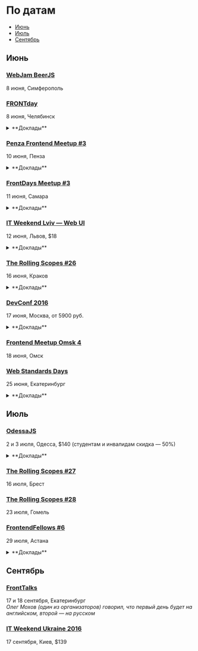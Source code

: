 # По датам

- [Июнь](#Июнь)
- [Июль](#Июль)
- [Сентябрь](#Сентябрь)

## Июнь

### [WebJam BeerJS](https://www.facebook.com/events/570224883141057/)

8 июня, Симферополь

### [FRONTday](http://frontday.ru/)

8 июня, Челябинск

<details>
  <summary>**Доклады**</summary>

  - «Fiddler: как обмануть всех», Владимир Смирнов (UNIT6)
  - «Жизнь frontend-разработчика», Владимир Кузнецов (graph)
  - «Будущее фронтеда и велосипеды», Плесских Иван
  - «Как я работаю с SVG», Лаптев Петр (moscowfresh.ru)
</details>

### [Penza Frontend Meetup #3](https://vk.com/pfm_3)

10 июня, Пенза

<details>
  <summary>**Доклады**</summary>

  - «Новый мир с PostCSS», Андрей Лебедев (Моё дело)
  - «Почему реакт — лучшее, что случилось с фронтэндом», Денис Соколов (Corkly)
</details>

### [FrontDays Meetup #3](http://frontdays.ru/)

11 июня, Самара

<details>
  <summary>**Доклады**</summary>

  - «Эволюция JavaScript. Обзор нововведений ECMAScript 6», Иван Федяев (EPAM)
  - «Ботоведение. Как и зачем делать ботов?», Рустам Галиуллин и Дмитрий Власов (4Taps)
</details>

### [IT Weekend Lviv — Web UI](https://itweekend.ua/ua/announcements/itw-lv-16j/)

12 июня, Львов, $18

<details>
  <summary>**Доклады**</summary>

  - «Responsive Web Forms and Wizards in modern websites», Микола Воронин (Voronin Design Studio)
  - «Intorduction to ReactJS and the Flux pattern», Теодор Тодоров (SoftServe)
  - «Opensourceman», Андрей Вандакуров (Eleks)
</details>

### [The Rolling Scopes #26](https://krakow.rollingscopes.com/)

16 июня, Краков

<details>
  <summary>**Доклады**</summary>

  - «TypeScript and what's the hack Javascript», Vadzim Yakushau
  - «Virtual Augmented Mixed Reality: Day 0», Paul Yuhnovich
  - «3D visualization of datasets in browsers», Oleksandr Pastukhov
  - «CSS QuickDraw», Alexander Gerasimov
</details>

### [DevConf 2016](http://devconf.ru/ru/schedule#js)

17 июня, Москва, от 5900 руб.

<details>
  <summary>**Доклады**</summary>

  - «React Native, Relay и GraphQL - опыт в production», Денис Измайлов (Startup Makers)
  - «Что делать с неповоротливым JQuery», Тимофей Ковалев
  - «Парсеры - это спарта», Алексей Охрименко (IPONWEB)
  - «МРТ для данных», Анастасия Горячева (Avito)
  - «Инфраструктура распределенных приложений на nodejs», Станислав Гуменюк (SEMrush)
  - «Декларативное программирование на CSS», Кирилл Ковалев
  - «Как мы адаптировали более 150 сайтов по технологии Dynamically-served JavaScript», Артём Цымпов, Евгений Кольцов (eski.mobi)
  - «Язык описания шаблонов Snakeskin», Андрей Кобец
  - «Как tutu.ru делает реинжиниринг работающего продукта на ходу», Роман Грунтович (tutu.ru)
  - «HTTP/2: мифы и факты», Валентин Бартенев (NGINX, Inc.)
  - «Страницы AMP. Будь для Google VIP», Владислав Коротун (Цифровая лаборатория)
</details>

### [Frontend Meetup Omsk 4](https://vk.com/frontendmeetupomsk4)

18 июня, Омск

### [Web Standards Days](https://wsd.events/2016/06/25/)

25 июня, Екатеринбург

<details>
  <summary>**Доклады**</summary>

  - «Как отвечать за продакшен», Андрей Сумин (Mail.Ru)
  - «МРТ для данных», Анастасия Горячева (Avito)
  - «Жизнь HTML в 2ГИС под iOS», Роман Янке (2ГИС)
  - «Дружим с контентом пользователя», Владимир Кузнецов (Graph)
  - «Жми сюда!», Вадим Макеев (Opera)
  - «Меняем JavaScript с помощью JavaScript», Павел Волокитин (СКБ Контур)
  - «Готовим бизнес-лапшу на React и Redux», Евгений Тихонов (Контур.Ритейл)
</details>

## Июль

### [OdessaJS](http://odessajs.org/)

2 и 3 июля, Одесса, $140 (студентам и инвалидам скидка — 50%)

<details>
  <summary>**Доклады**</summary>

  - «WebGL, basic computer graphics for frontend devs», Martin Naumann
  - «Grid Layout», Вадим Макеев
  - «Profiling NodeJS apps and looking for deopts/bailouts + workshop», Евгений Обрезков
  - «Rx.js пожоще», Денис Стоянов
  - «Cистемне програмування на JS», Ингвар Степанян
  - «Angular 2 Universe», Денис Зайченко
  - «Моды для Майнкрафта на Javascript», Юля Пучнина
  - «Smart Home and IoT», Андрей Кучеренко
  - «React.js в мифрильной броне», Артем Тритяк
  - «What professionals can learn from coding games?», Александр Лябах
  - «Что не так с web и как с этим жить», Сергей Рубанов
  - «Relay internals, such as cache algorithm, garbage collector, algorithm of applying optimistic updates», Вячеслав Слинько
  - «Архитектура, или как мы куда-то не туда пошли», Дима Малеев
  - «CSS in JS», Кирилл Яковенко
  - «Карты и картографические сервисы», Николай Беличук
  - «Why functional programming makes life easier?», Юля Пшинко
  - «Основы Rx.js», Дима Билдин
  - «Node.js вширь и вглубь», Дмитрий Гусев
  - «Node.js Macht Frei», Тимур Шемсединов
  - «ECMAScript: past, present and future», Ксения Редунова
  - «Elm: functional programming in your browser», Алекс Труш
  - «Ребрендинг в продакшене», Алексей Мигуцкий
  - «Sync: rocket science explained», Виктор Гришенко
</details>

### [The Rolling Scopes #27](https://brest.rollingscopes.com/)

16 июля, Брест

### [The Rolling Scopes #28](https://gomel.rollingscopes.com/)

23 июля, Гомель

### [FrontendFellows #6](https://frontendfellows.timepad.ru/event/328848/)

29 июля, Астана

<details>
  <summary>**Доклады**</summary>

  - «Обучение фронтенд разработке», Олег Мохов (Яндекс)
</details>

## Сентябрь

### [FrontTalks](http://lanyrd.com/2016/fronttalks2016/)

17 и 18 сентября, Екатеринбург  
*Олег Мохов (один из организаторов) говорил, что первый день будет на английском, второй — на русском*

### [IT Weekend Ukraine 2016](http://ukraine.itweekend.ua/ua/)

17 сентября, Киев, $139